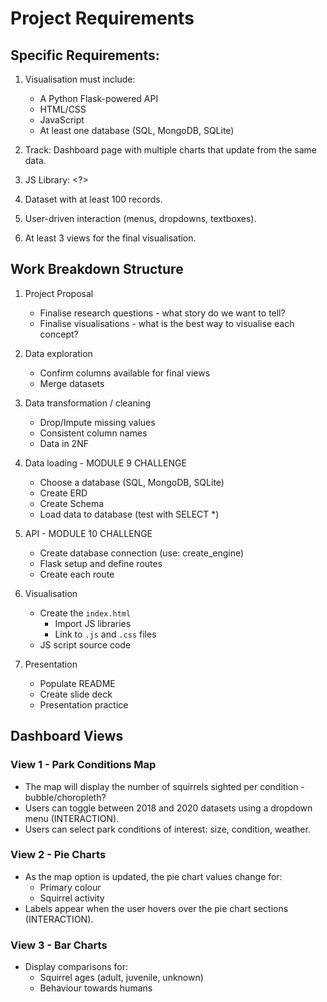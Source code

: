 # Project Requirements

## Specific Requirements:
1. Visualisation must include:
    - A Python Flask-powered API
    - HTML/CSS
    - JavaScript
    - At least one database (SQL, MongoDB, SQLite)

2. Track: Dashboard page with multiple charts that update from the same data.

3. JS Library: <?>

4. Dataset with at least 100 records.

5. User-driven interaction (menus, dropdowns, textboxes).

6. At least 3 views for the final visualisation.

## Work Breakdown Structure
1. Project Proposal
    - Finalise research questions - what story do we want to tell?
    - Finalise visualisations - what is the best way to visualise each concept?

2. Data exploration
    - Confirm columns available for final views
    - Merge datasets

3. Data transformation / cleaning
    - Drop/Impute missing values
    - Consistent column names
    - Data in 2NF
  
4. Data loading - MODULE 9 CHALLENGE
    - Choose a database (SQL, MongoDB, SQLite)
    - Create ERD
    - Create Schema
    - Load data to database (test with SELECT *)

5. API - MODULE 10 CHALLENGE
    - Create database connection (use: create_engine)
    - Flask setup and define routes
    - Create each route

6. Visualisation
    - Create the `index.html`
        - Import JS libraries
        - Link to `.js` and `.css` files
    - JS script source code

7. Presentation
    - Populate README
    - Create slide deck
    - Presentation practice

## Dashboard Views

### View 1 - Park Conditions Map
- The map will display the number of squirrels sighted per condition - bubble/choropleth?
- Users can toggle between 2018 and 2020 datasets using a dropdown menu (INTERACTION).
- Users can select park conditions of interest: size, condition, weather.

### View 2 - Pie Charts
- As the map option is updated, the pie chart values change for:
    - Primary colour
    - Squirrel activity
- Labels appear when the user hovers over the pie chart sections (INTERACTION).

### View 3 - Bar Charts
- Display comparisons for:
    - Squirrel ages (adult, juvenile, unknown)
    - Behaviour towards humans